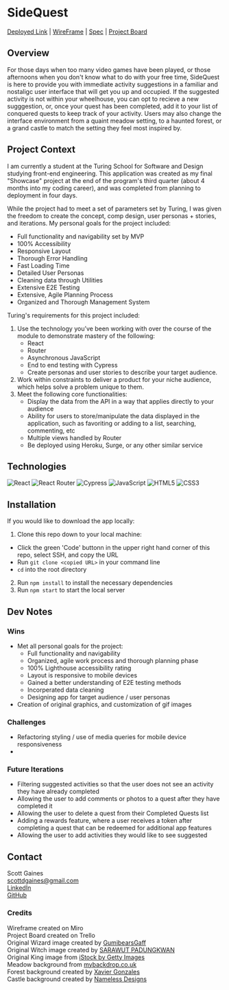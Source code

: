 # SideQuest

[Deployed Link](https://sidequest-i43seu6wz-scottdgaines.vercel.app/) | [WireFrame](https://miro.com/app/board/uXjVPH1UJJk=/) | 
[Spec](https://docs.google.com/document/d/1Gy4xcrO9-PCFiMJzM3Ei9-N3dIn1PUjnDzaXWo3wCxY/edit?usp=sharing) | 
[Project Board](https://trello.com/b/ldH9RB0V/sidequest)

## Overview
For those days when too many video games have been played, or those afternoons when you don't know what to do with your free time, 
SideQuest is here to provide you with immediate activity suggestions in a familiar and nostaligc user interface that will get you up and occupied. 
If the suggested activity is not within your wheelhouse, you can opt to recieve a new sugggestion, or, once your quest has been completed, add it to your
list of conquered quests to keep track of your activity. Users may also change the interface environment from a quaint meadow setting, to a haunted 
forest, or a grand castle to match the setting they feel most inspired by.

## Project Context
I am currently a student at the Turing School for Software and Design studying front-end engineering. This application was created as my final "Showcase" 
project at the end of the program's third quarter (about 4 months into my coding career), and was completed from planning to deployment in four days.

While the project had to meet a set of parameters set by Turing, I was given the freedom to create the concept, comp design, user personas + stories, 
and iterations. My personal goals for the project included: 
- Full functionality and navigability set by MVP
- 100% Accessibility
- Responsive Layout
- Thorough Error Handling
- Fast Loading Time
- Detailed User Personas
- Cleaning data through Utilities
- Extensive E2E Testing
- Extensive, Agile Planning Process
- Organized and Thorough Management System

Turing's requirements for this project included:
1. Use the technology you’ve been working with over the course of the module to demonstrate mastery of the following:
    - React
    - Router
    - Asynchronous JavaScript
    - End to end testing with Cypress
    - Create personas and user stories to describe your target audience.
2. Work within constraints to deliver a product for your niche audience, which helps solve a problem unique to them.
3. Meet the following core functionalities:
    - Display the data from the API in a way that applies directly to your audience
    - Ability for users to store/manipulate the data displayed in the application, such as favoriting or adding to a list, searching, commenting, etc
    - Multiple views handled by Router
    - Be deployed using Heroku, Surge, or any other similar service

## Technologies
![React](https://img.shields.io/badge/React-20232A?style=for-the-badge&logo=react&logoColor=61DAFB)
![React Router](https://img.shields.io/badge/React_Router-CA4245?style=for-the-badge&logo=react-router&logoColor=white)
![Cypress](https://img.shields.io/badge/Cypress-17202C?style=for-the-badge&logo=cypress&logoColor=white)
![JavaScript](https://img.shields.io/badge/javascript-%23323330.svg?style=for-the-badge&logo=javascript&logoColor=%23F7DF1E)
![HTML5](https://img.shields.io/badge/html5-%23E34F26.svg?style=for-the-badge&logo=html5&logoColor=white)
![CSS3](https://img.shields.io/badge/css3-%231572B6.svg?style=for-the-badge&logo=css3&logoColor=white)

## Installation
If you would like to download the app locally:
1. Clone this repo down to your local machine:
  - Click the green 'Code' buttonn in the upper right hand corner of this repo, select SSH, and copy the URL
  - Run `git clone <copied URL>` in your command line
  - `cd` into the root directory
2. Run `npm install` to install the necessary dependencies
3. Run `npm start` to start the local server

## Dev Notes
### Wins
- Met all personal goals for the project:
  - Full functionality and navigability
  - Organized, agile work process and thorough planning phase
  - 100% Lighthouse accessibility rating
  - Layout is responsive to mobile devices
  - Gained a better understanding of E2E testing methods
  - Incorperated data cleaning
  - Designing app for target audience / user personas
- Creation of original graphics, and customization of gif images

### Challenges
- Refactoring styling / use of media queries for mobile device responsiveness
- 

### Future Iterations
- Filtering suggested activities so that the user does not see an activity they have already completed
- Allowing the user to add comments or photos to a quest after they have completed it 
- Allowing the user to delete a quest from their Completed Quests list
- Adding a rewards feature, where a user receives a token after completing a quest that can be redeemed for additional app features
- Allowing the user to add activities they would like to see suggested

## Contact
Scott Gaines<br/>
scottdgaines@gmail.com<br/>
[LinkedIn](https://www.linkedin.com/in/scottdgaines-fe/)<br/>
[GitHub](https://github.com/scottdgaines)

### Credits
Wireframe created on Miro<br/>
Project Board created on Trello<br/>
Original Wizard image created by [GumibearsGaff](https://www.redbubble.com/people/GumibearsGaff/shop#profile)<br/>
Original Witch image created by [SARAWUT PADUNGKWAN ](https://www.alamy.com/stock-photo/?name=SARAWUT+PADUNGKWAN&pseudoid=881056D1-08C8-46C8-A500-5C62A7E78C9F&sortBy=relevant)<br/>
Original King image from [iStock by Getty Images](https://www.istockphoto.com/vector/pixel-art-king-character-fairytale-personage-gm1267017801-371608842)<br/>
Meadow background from [mybackdrop.co.uk](https://mybackdrop.co.uk/product/rolling-hills-backdrop-illustration/)<br/>
Forest background created by [Xavier Gonzales](https://www.artstation.com/xavier1424)<br/>
Castle background created by [Nameless Designs](https://www.deviantart.com/namelessdesigns)
